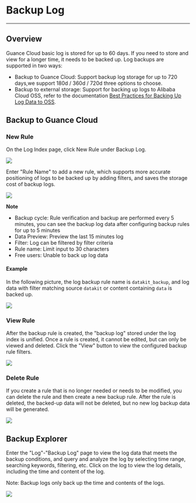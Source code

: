 # Backup Log
---

## Overview

Guance Cloud basic log is stored for up to 60 days. If you need to store and view for a longer time, it needs to be backed up. Log backups are supported in two ways: 
 
- Backup to Guance Cloud: Support backup log storage for up to 720 days,we support 180d / 360d / 720d three options to choose.     
- Backup to external storage: Support for backing up logs to Alibaba Cloud OSS, refer to the documentation [Best Practices for Backing Up Log Data to OSS](../best-practices/partner/log-backup-to-oss-by-func.md).     


## Backup to Guance Cloud

### New Rule

On the Log Index page, click New Rule under Backup Log. 
 
![](img/7.backup_1.png) 
 
Enter "Rule Name" to add a new rule, which supports more accurate positioning of logs to be backed up by adding filters, and saves the storage cost of backup logs. 
 
![](img/7.backup_2.png) 


**Note**

- Backup cycle: Rule verification and backup are performed every 5 minutes, you can see the backup log data after configuring backup rules for up to 5 minutes    
- Data Preview: Preview the last 15 minutes log    
- Filter: Log can be filtered by filter criteria    
- Rule name: Limit input to 30 characters    
- Free users: Unable to back up log data    


#### Example
 
In the following picture, the log backup rule name is ` datakit_backup `, and log data with filter matching source ` datakit ` or content containing ` data ` is backed up. 


![](img/7.backup_3.png)

### View Rule
 
After the backup rule is created, the "backup log" stored under the log index is unified. Once a rule is created, it cannot be edited, but can only be viewed and deleted. Click the "View" button to view the configured backup rule filters. 

![](img/7.backup_4.png)

### Delete Rule

If you create a rule that is no longer needed or needs to be modified, you can delete the rule and then create a new backup rule. After the rule is deleted, the backed-up data will not be deleted, but no new log backup data will be generated.

![](img/7.backup_5.png)

## Backup Explorer

Enter the "Log"-"Backup Log" page to view the log data that meets the backup conditions, and query and analyze the log by selecting time range, searching keywords, filtering, etc. Click on the log to view the log details, including the time and content of the log.     
 
Note: Backup logs only back up the time and contents of the logs.     

![](img/8.log_backup_1.png)

